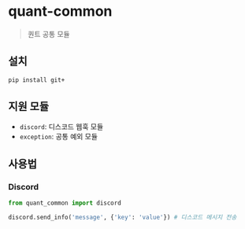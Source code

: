 # quant-common

> 퀀트 공통 모듈

## 설치

```bash
pip install git+
```

## 지원 모듈

- `discord`: 디스코드 웹훅 모듈
- `exception`: 공통 예외 모듈

## 사용법

### Discord
```python
from quant_common import discord

discord.send_info('message', {'key': 'value'}) # 디스코드 메시지 전송
```
